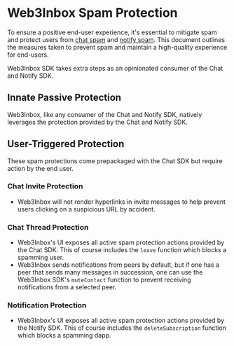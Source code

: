 # Web3Inbox Spam Protection

To ensure a positive end-user experience, it's essential to mitigate spam and
protect users from [chat spam](../../clients/chat/spam-protection.md) and [notify spam](../../clients/notify/spam-protection.md).
This document outlines the measures taken to prevent spam and maintain a
high-quality experience for end-users.

Web3Inbox SDK takes extra steps as an opinionated consumer of the Chat and Notify SDK.

## Innate Passive Protection

Web3Inbox, like any consumer of the Chat and Notify SDK, natively leverages the protection provided by the Chat and Notify SDK.

## User-Triggered Protection
These spam protections come prepackaged with the Chat SDK but require action by the end user.

### Chat Invite Protection

* Web3Inbox will not render hyperlinks in invite messages to help prevent users clicking on a suspicious URL by accident.

### Chat Thread Protection

* Web3Inbox's UI exposes all active spam protection actions provided by the Chat SDK. This of course includes the `leave` function which blocks a spamming user.
* Web3Inbox sends notifications from peers by default, but if one has a peer that sends many messages in succession, one can use the Web3Inbox SDK's `muteContact` function to prevent receiving notifications from a selected peer.

### Notification Protection

* Web3Inbox's UI exposes all active spam protection actions provided by the Notify SDK. This of course includes the `deleteSubscription` function which blocks a spamming dapp.


